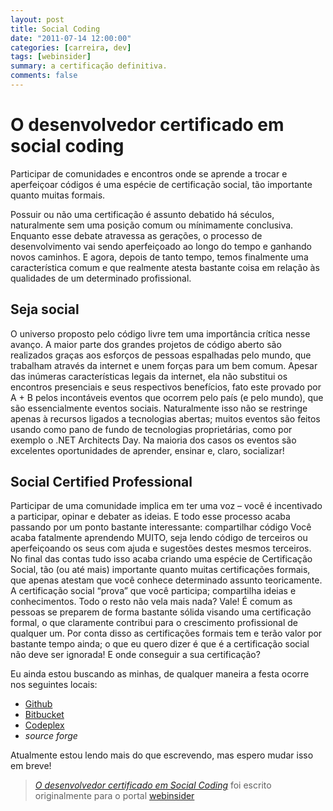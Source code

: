 ```yaml
---
layout: post 
title: Social Coding
date: "2011-07-14 12:00:00"
categories: [carreira, dev]
tags: [webinsider]
summary: a certificação definitiva.
comments: false
---
```


# O desenvolvedor certificado em social coding

Participar de comunidades e encontros onde se aprende a trocar e aperfeiçoar códigos é uma espécie de certificação social, tão importante quanto muitas formais.

Possuir ou não uma certificação é assunto debatido há séculos, naturalmente sem uma posição comum ou mínimamente conclusiva.
Enquanto esse debate atravessa as gerações, o processo de desenvolvimento vai sendo aperfeiçoado ao longo do tempo e ganhando novos caminhos.
E agora, depois de tanto tempo, temos finalmente uma característica comum e que realmente atesta bastante coisa em relação às qualidades de um determinado profissional.

## Seja social

O universo proposto pelo código livre tem uma importância crítica nesse avanço. A maior parte dos grandes projetos de código aberto são realizados graças aos esforços de pessoas espalhadas pelo mundo, que trabalham através da internet e unem forças para um bem comum.
Apesar das inúmeras características legais da internet, ela não substitui os encontros presenciais e seus respectivos benefícios, fato este provado por A + B pelos incontáveis eventos que ocorrem pelo país (e pelo mundo), que são essencialmente eventos sociais.
Naturalmente isso não se restringe apenas à recursos ligados a tecnologias abertas; muitos eventos são feitos usando como pano de fundo de tecnologias proprietárias, como por exemplo o .NET Architects Day.
Na maioria dos casos os eventos são excelentes oportunidades de aprender, ensinar e, claro, socializar!

## Social Certified Professional

Participar de uma comunidade implica em ter uma voz – você é incentivado a participar, opinar e debater as ideias. E todo esse processo acaba passando por um ponto bastante interessante: compartilhar código
Você acaba fatalmente aprendendo MUITO, seja lendo código de terceiros ou aperfeiçoando os seus com ajuda e sugestões destes mesmos terceiros.
No final das contas tudo isso acaba criando uma espécie de Certificação Social, tão (ou até mais) importante quanto muitas certificações formais, que apenas atestam que você conhece determinado assunto teoricamente.
A certificação social “prova” que você participa; compartilha ideias e conhecimentos.
Todo o resto não vela mais nada?
Vale! É comum as pessoas se preparem de forma bastante sólida visando uma certificação formal, o que claramente contribui para o crescimento profissional de qualquer um. Por conta disso as certificações formais tem e terão valor por bastante tempo ainda; o que eu quero dizer é que é a certificação social não deve ser ignorada!
E onde conseguir a sua certificação?

Eu ainda estou buscando as minhas, de qualquer maneira a festa ocorre nos seguintes locais:
 
 - [Github](https://github.com/rodrigobraga)
 - [Bitbucket](https://bitbucket.org/rodrigobraga)
 - [Codeplex](https://www.codeplex.com/site/users/view/rodrigobraga)
 - _source forge_

Atualmente estou lendo mais do que escrevendo, mas espero mudar isso em breve!

> [_O desenvolvedor certificado em Social Coding_](http://webinsider.com.br/2011/07/12/o-desenvolvedor-certificado-em-social-coding/) foi escrito originalmente para o portal [webinsider](http://webinsider.com.br/2011/07/12/o-desenvolvedor-certificado-em-social-coding/)
